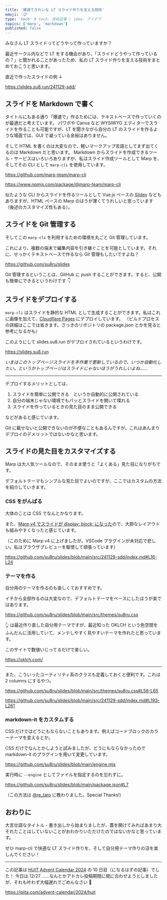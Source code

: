 ```yaml
---
title: '爆速できれいな LT スライド作りを支える技術'
emoji: '📋'
type: 'tech' # tech: 技術記事 / idea: アイデア
topics: ['marp', 'markdown']
published: false
---
```


みなさん LT スライドってどうやって作っていますか？

最近サークル内などで LT をする機会があり、「スライドどうやって作っているの？」と聞かれることがあったため、私の LT スライド作りを支える技術をまとめておこうと思います。

直近で作ったスライドの例 ↓

https://slides.su8.run/241129-sdd/

## スライドを Markdown で書く

タイトルにもある通り「爆速で」作るためには、テキストベースで作っていくのが最適だと考えています。
パワポや Canva など WYSIWYG エディターでスライドを作ることも可能ですが、LT を聞きながら自分の LT のスライドを作るような場面では、GUI で凝っている余裕はありません。

そして HTML を書くのは大変なので、軽いマークアップ言語としてまず出てくるのは Markdown だと思います。
Markdown からスライドを作成できるツール・サービスはいろいろありますが、私はスライド作成ツールとして Marp を、そしてその CLI として `marp-cli` を使用しています。

https://github.com/marp-team/marp-cli

https://www.npmjs.com/package/@marp-team/marp-cli

似たような CLI からスライドを作るツールとして Vue.js ベースの [Slidev](https://sli.dev/) などもありますが、HTML ベースの Marp のほうが薄くてうれしいと思っています（後述のカスタマイズ性もある）。

## スライドを Git 管理する

そしてこの `marp-cli` を利用するための環境を丸ごと Git 管理しています。

これにより、複数の端末で編集内容を引き継ぐことを可能としています。それに、せっかくテキストベースで作るなら Git 管理もしたいですよね？

https://github.com/su8ru/slides

Git 管理するということは、GitHub に push することができます。すると、公開も簡単にできるというわけです 👇

## スライドをデプロイする

`marp-cli` はスライドを静的な HTML として生成することができます。私はこれに画像を加えて、[Cloudflare Pages](https://www.cloudflare.com/ja-jp/developer-platform/products/pages/) にデプロイしています。
（ビルドプロセスの詳細はここでは省きます。さっきのリポジトリの package.json とかを見ると参考になるかも）

このようにして slides.su8.run がデプロイされているというわけです。

https://slides.su8.run

_いまはこのトップページスライドを手作業で更新しているので、いつか自動化したい。というかトップページはスライドじゃないほうがうれしいよね……_

---

デプロイするメリットとしては、

1. スライドを簡単に公開できる　というか自動的に公開されている
2. 自分の端末じゃない環境でもパッとスライドを開いて喋れる
3. スライドを作っているときの見た目のまま公開できる

などがあると感じています。

Git に載せないと公開できないのが不便なこともあるんですが、これはあんまりデプロイのデメリットではないかなと思います。

## スライドの見た目をカスタマイズする

Marp は大人気ツールなので、そのまま使うと「よくある」見た目になりがちです。

デフォルトテーマもシンプルな見た目でよいのですが、ここではカスタムの方法を紹介していきます。

### CSS をがんばる

大体のことは CSS でなんとかなります。

また、[Marp v4 でスライドが display: block; になった](https://github.com/orgs/marp-team/discussions/533)ので、大胆なレイアウトも組みやすくなったと感じています。

（このために Marp v4 に上げましたが、VSCode プラグインが未対応で悲しい。私はブラウザプレビューを駆使して頑張っています）

https://github.com/su8ru/slides/blob/main/src/241129-sdd/index.md#L16-L24

### テーマを作る

自分用のテーマを作るのも楽しくておすすめです。

イチから全部作るのは大変なので、デフォルトテーマをベースにしたほうが楽ではあります。

https://github.com/su8ru/slides/blob/main/src/themes/su8ru.css

👆 は最近作り直した自分用テーマですが、最近知った OKLCH という色空間をふんだんに活用していて、メンテしやすく見やすいテーマを作れたと思っています。

このサイトで数値いじってるだけで楽しい。

https://oklch.com/

---

また、こういったユーティリティ系のクラスも定義しておくと便利です。これは 2 columns にするやつ。

https://github.com/su8ru/slides/blob/main/src/themes/su8ru.css#L56-L65

https://github.com/su8ru/slides/blob/main/src/241129-sdd/index.md#L193-L261

### markdown-it をカスタムする

CSS だけではどうにもならないこともあります。例えばコードブロックのカラーテーマを変えるとか。

CSS だけでなんとかしようと試みましたが、どうにもならなかったので markdown-it のプラグインを用いて変更しています。

https://github.com/su8ru/slides/blob/main/engine.mjs

実行時に `--engine` としてファイルを指定するのを忘れずに。

https://github.com/su8ru/slides/blob/main/package.json#L7

（この方法は [@re_taro](https://zenn.dev/re_taro) に教わりました。Special Thanks!）

## おわりに

大言壮語なタイトル・書き出しから始まりましたが、蓋を開けてみればあまり大それたことはしていないことがおわかりいただけたのではないかなと思っています。

ぜひ marp-cli で快適な LT スライド作りを、そして自分用テーマ作りの沼を楽しんでください！

---

この記事は [HUIT Advent Calendar 2024](https://qiita.com/advent-calendar/2024/huit) の 10 日目（になるはずの記事）でした！
今日は 12/27 ……なんとかアドカレ投稿期間に間に合わせようとしましたが、それも叶わず大幅遅れでごめんなさい 🙇

https://qiita.com/advent-calendar/2024/huit
